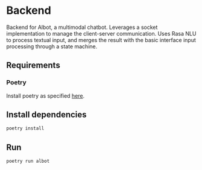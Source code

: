 # Backend 
Backend for Albot, a multimodal chatbot. Leverages a socket implementation to manage the client-server communication. Uses Rasa NLU to process textual input, and merges the result with the basic interface input processing through a state machine.
## Requirements
### Poetry
Install poetry as specified [here](https://python-poetry.org/docs/). 
## Install dependencies
```bash
poetry install
```
## Run 
```bash
poetry run albot
```
